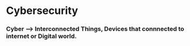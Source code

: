 # Cybersecurity

### Cyber --> Interconnected Things, Devices that connnected to internet or Digital world.
